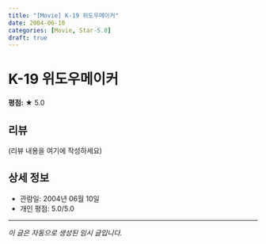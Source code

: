 ```yaml
---
title: "[Movie] K-19 위도우메이커"
date: 2004-06-10
categories: [Movie, Star-5.0]
draft: true
---
```


# K-19 위도우메이커

**평점:** ★ 5.0

## 리뷰

(리뷰 내용을 여기에 작성하세요)

## 상세 정보

- 관람일: 2004년 06월 10일
- 개인 평점: 5.0/5.0

---

*이 글은 자동으로 생성된 임시 글입니다.*

